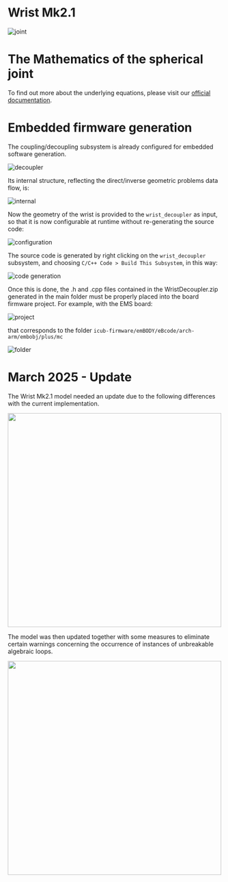 Wrist Mk2.1
=========

![joint](assets/Joint.png)

# The Mathematics of the spherical joint
To find out more about the underlying equations, please visit our [official documentation](https://icub-tech-iit.github.io/documentation/wrists/wrist_mk2/).

# Embedded firmware generation
The coupling/decoupling subsystem is already configured for embedded software generation. 

![decoupler](assets/Decoupler.png)

Its internal structure, reflecting the direct/inverse geometric problems data flow, is:

![internal](assets/Internal.png)

Now the geometry of the wrist is provided to the `wrist_decoupler` as input, so that it is now configurable at runtime without re-generating the source code:

![configuration](assets/Config.png) 

The source code is generated by right clicking on the `wrist_decoupler` subsystem, and choosing `C/C++ Code > Build This Subsystem`, in this way:

![code generation](assets/Generation.png)

Once this is done, the .h and .cpp files contained in the WristDecoupler.zip generated in the main folder must be properly placed into the board firmware project. For example, with the EMS board:

![project](assets/Project.png)

that corresponds to the folder `icub-firmware/emBODY/eBcode/arch-arm/embobj/plus/mc`

![folder](assets/Folder.png)

# March 2025 - Update

The Wrist Mk2.1 model needed an update due to the following differences with the current implementation.

<img src="https://github.com/user-attachments/assets/4887bead-7c68-41d5-918d-5daa5f8f57fb" width="500">

The model was then updated together with some measures to eliminate certain warnings concerning the occurrence of instances of unbreakable algebraic loops.

<img src="https://github.com/user-attachments/assets/66903ac7-0274-47d1-ad32-fbed6a6b3057" width="500">

